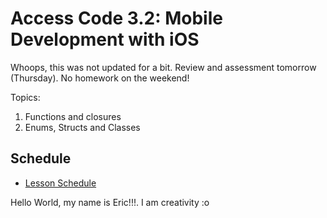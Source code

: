 # Access Code 3.2: Mobile Development with iOS

Whoops, this was not updated for a bit. Review and assessment tomorrow (Thursday). No 
homework on the weekend!

Topics: 

1. Functions and closures
2. Enums, Structs and Classes


## Schedule

- [Lesson Schedule](schedule.md)

Hello World, my name is Eric!!!. I am creativity :o
